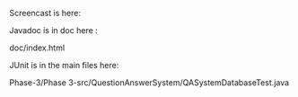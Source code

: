 Screencast is here: 




Javadoc is in doc here :

doc/index.html




JUnit is in the main files here: 

Phase-3/Phase 3-src/QuestionAnswerSystem/QASystemDatabaseTest.java
